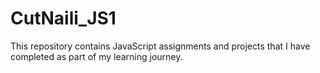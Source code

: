 # CutNaili_JS1
This repository contains JavaScript assignments and projects that I have completed as part of my learning journey. 
